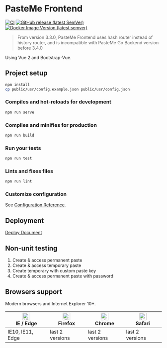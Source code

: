# PasteMe Frontend

[![CI](https://github.com/PasteUs/PasteMeFrontend/actions/workflows/ci.yml/badge.svg)](https://github.com/PasteUs/PasteMeFrontend/actions/workflows/ci.yml)
[![GitHub release (latest SemVer)](https://img.shields.io/github/v/release/PasteUs/PasteMeFrontend?color=white&label=latest&sort=semver)](https://github.com/PasteUs/PasteMeFrontend/releases)
[![Docker Image Version (latest semver)](https://img.shields.io/docker/v/pasteme/frontend?label=Docker%20Hub&sort=semver)](https://hub.docker.com/r/pasteme/frontend)

> From version 3.3.0, PasteMe Frontend uses hash router instead of history router, and is incompatible with PasteMe Go Backend version before 3.4.0

Using Vue 2 and Bootstrap-Vue.

## Project setup

```bash
npm install
cp public/usr/config.example.json public/usr/config.json
```

### Compiles and hot-reloads for development

```bash
npm run serve
```

### Compiles and minifies for production

```bash
npm run build
```

### Run your tests

```bash
npm run test
```

### Lints and fixes files

```bash
npm run lint
```

### Customize configuration

See [Configuration Reference](https://cli.vuejs.org/config/).

## Deployment

[Deploy Document](./DEPLOY.md)

## Non-unit testing

1. Create & access permanent paste
2. Create & access temporary paste
3. Create temporary with custom paste key
4. Create & access permanent paste with password

## Browsers support

Modern browsers and Internet Explorer 10+.

| [<img src="https://raw.githubusercontent.com/alrra/browser-logos/master/src/edge/edge_48x48.png" alt="IE / Edge" width="24px" height="24px" />](https://godban.github.io/browsers-support-badges/)</br>IE / Edge | [<img src="https://raw.githubusercontent.com/alrra/browser-logos/master/src/firefox/firefox_48x48.png" alt="Firefox" width="24px" height="24px" />](https://godban.github.io/browsers-support-badges/)</br>Firefox | [<img src="https://raw.githubusercontent.com/alrra/browser-logos/master/src/chrome/chrome_48x48.png" alt="Chrome" width="24px" height="24px" />](https://godban.github.io/browsers-support-badges/)</br>Chrome | [<img src="https://raw.githubusercontent.com/alrra/browser-logos/master/src/safari/safari_48x48.png" alt="Safari" width="24px" height="24px" />](https://godban.github.io/browsers-support-badges/)</br>Safari |
| --------- | --------- | --------- | --------- |
| IE10, IE11, Edge| last 2 versions| last 2 versions| last 2 versions |
